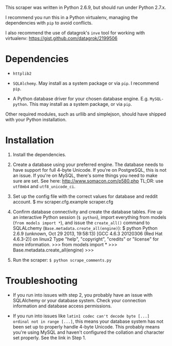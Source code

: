 This scraper was written in Python 2.6.9, but should run under Python 2.7.x.

I recommend you run this in a Python virtualenv, managing the dependencies with `pip` to avoid conflicts.

I also recommend the use of datagrok's `inve` tool for working with virtualenv: https://gist.github.com/datagrok/2199506

# Dependencies

- `httplib2`

- `SQLAlchemy`. May install as a system package or via `pip`. I recommend `pip`.

- A Python database driver for your chosen database engine. E.g. `MySQL-python`. This may install as a system package, or via `pip`.

Other required modules, such as urllib and simplejson, should have shipped with your Python installation.


# Installation

1. Install the dependencies.

2. Create a database using your preferred engine.
   The database needs to have support for full 4-byte Unicode. If you're on PostgreSQL, this is not an issue. If you're on MySQL,
   there's some things you need to make sure are set. See here: http://www.somacon.com/p580.php TL;DR: use `utf8mb4` and `utf8_unicode_ci`.

3. Set up the config file with the correct values for database and reddit account.
       $ mv scraper.cfg.example scraper.cfg

3. Confirm database connectivity and create the database tables.
   Fire up an interactive Python session (`$ python`), import everything from models (`from models import *`), and issue the `create_all()` command to SQLALchemy (`Base.metadata.create_all(engine)`):
       $ python
       Python 2.6.9 (unknown, Oct 29 2013, 19:58:13) 
       [GCC 4.6.3 20120306 (Red Hat 4.6.3-2)] on linux2
       Type "help", "copyright", "credits" or "license" for more information.
       >>> from models import *
       >>> Base.metadata.create_all(engine)
       >>> <ctrl-D>

4. Run the scraper: `$ python scrape_comments.py`


# Troubleshooting

- If you run into issues with step 2, you probably have an issue with SQLAlchemy or your database system. Check your connection information and database access permissions.

- If you run into issues like `latin1 codec can't decode byte [...] ordinal not in range [...]`, this means your database system has not been set up to properly handle 4-byte Unicode.
  This probably means you're using MySQL and haven't configured the collation and character set properly. See the link in Step 1.
  
